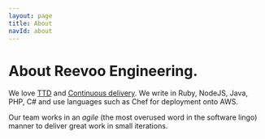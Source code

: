```yaml
---
layout: page
title: About
navId: about
---
```


# About Reevoo Engineering.

We love [TTD](http://en.wikipedia.org/wiki/Test-driven_development) and [Continuous delivery](http://en.wikipedia.org/wiki/Continuous_delivery). We write in Ruby, NodeJS, Java, PHP, C# and use languages such as Chef for deployment onto AWS.

Our team works in an _agile_ (the most overused word in the software lingo) manner to deliver great work in small iterations.

